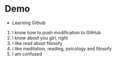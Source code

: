 # Demo

- Learning Github

1. I know how to push modification to GitHub
2. I know about you girl, right
3. I like read about filosofy
4. I like meditation, reading, psicology and filosofy
5. I am confused
